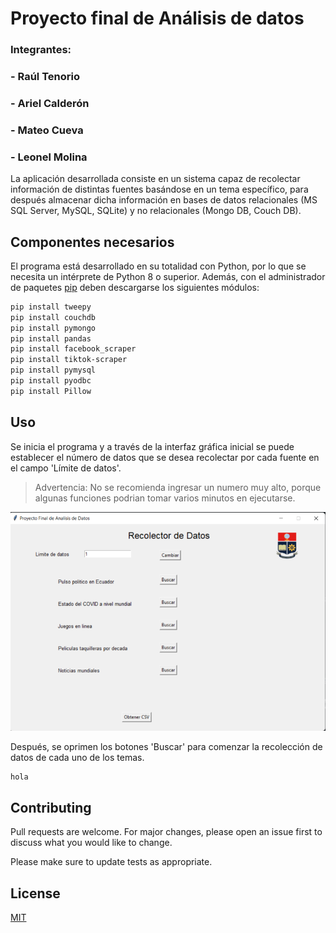 # Proyecto final de Análisis de datos
### Integrantes:
### - Raúl Tenorio
### - Ariel Calderón
### - Mateo Cueva
### - Leonel Molina

La aplicación desarrollada consiste en un sistema capaz de recolectar información de distintas fuentes basándose en un tema específico, para después almacenar dicha información en bases de datos relacionales (MS SQL Server, MySQL, SQLite) y no relacionales (Mongo DB, Couch DB).

## Componentes necesarios

El programa está desarrollado en su totalidad con Python, por lo que se necesita un intérprete de Python 8 o superior. Además, con el administrador de paquetes [pip](https://pip.pypa.io/en/stable/) deben descargarse los siguientes módulos:

```bash
pip install tweepy
pip install couchdb
pip install pymongo
pip install pandas
pip install facebook_scraper
pip install tiktok-scraper
pip install pymysql
pip install pyodbc
pip install Pillow
```

## Uso
Se inicia el programa y a través de la interfaz gráfica inicial se puede establecer el número de datos que se desea recolectar por cada fuente en el campo 'Límite de datos'.
>Advertencia: No se recomienda ingresar un numero muy alto, porque algunas funciones podrian tomar varios minutos en ejecutarse.

![This is an image](/Capturas_proyecto/interfaz.png)

Después, se oprimen los botones 'Buscar' para comenzar la recolección de datos de cada uno de los temas.

```python
hola
```

## Contributing
Pull requests are welcome. For major changes, please open an issue first to discuss what you would like to change.

Please make sure to update tests as appropriate.

## License
[MIT](https://choosealicense.com/licenses/mit/)
